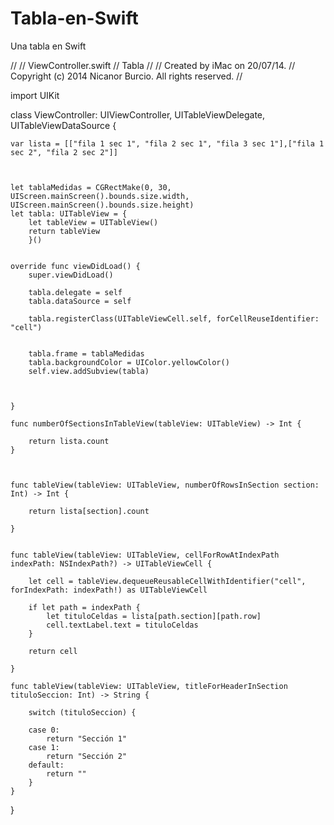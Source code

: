 Tabla-en-Swift
==============

Una tabla en Swift


//
//  ViewController.swift
//  Tabla
//
//  Created by iMac on 20/07/14.
//  Copyright (c) 2014 Nicanor Burcio. All rights reserved.
//

import UIKit

class ViewController: UIViewController, UITableViewDelegate, UITableViewDataSource {
    
    
    var lista = [["fila 1 sec 1", "fila 2 sec 1", "fila 3 sec 1"],["fila 1 sec 2", "fila 2 sec 2"]]
    
    
    
    let tablaMedidas = CGRectMake(0, 30, UIScreen.mainScreen().bounds.size.width, UIScreen.mainScreen().bounds.size.height)
    let tabla: UITableView = {
        let tableView = UITableView()
        return tableView
        }()
    
    
    override func viewDidLoad() {
        super.viewDidLoad()
        
        tabla.delegate = self
        tabla.dataSource = self
        
        tabla.registerClass(UITableViewCell.self, forCellReuseIdentifier: "cell")
        
        
        tabla.frame = tablaMedidas
        tabla.backgroundColor = UIColor.yellowColor()
        self.view.addSubview(tabla)
        
        
        
    }
    
    func numberOfSectionsInTableView(tableView: UITableView) -> Int {
        
        return lista.count
    }
    
    
    
    func tableView(tableView: UITableView, numberOfRowsInSection section: Int) -> Int {
        
        return lista[section].count
        
    }
    
    
    func tableView(tableView: UITableView, cellForRowAtIndexPath indexPath: NSIndexPath?) -> UITableViewCell {
        
        let cell = tableView.dequeueReusableCellWithIdentifier("cell", forIndexPath: indexPath!) as UITableViewCell
        
        if let path = indexPath {
            let tituloCeldas = lista[path.section][path.row]
            cell.textLabel.text = tituloCeldas
        }
        
        return cell
        
    }
    
    func tableView(tableView: UITableView, titleForHeaderInSection tituloSeccion: Int) -> String {
        
        switch (tituloSeccion) {
            
        case 0:
            return "Sección 1"
        case 1:
            return "Sección 2"
        default:
            return ""
        }
    }
    
}
